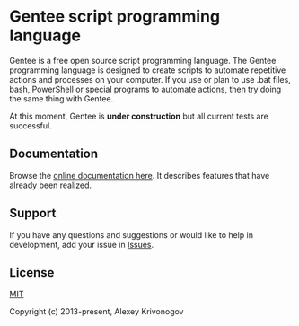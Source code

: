 # Gentee script programming language

Gentee is a free open source script programming language. The Gentee programming language is designed to create scripts to automate repetitive actions and processes on your computer. If you use or plan to use .bat files, bash, PowerShell or special programs to automate actions, then try doing the same thing with Gentee. 

At this moment, Gentee is **under construction** but all current tests are successful.

## Documentation

Browse the [online documentation here](https://gentee.github.io). It describes features that have already been realized.

## Support

If you have any questions and suggestions or would like to help in development, add your issue in [Issues](https://github.com/gentee/gentee/issues).

## License

[MIT](http://opensource.org/licenses/MIT)

Copyright (c) 2013-present, Alexey Krivonogov
